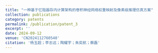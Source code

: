 ```yaml
---
title: "一种基于忆阻器存内计算架构的卷积神经网络权重映射及像素级推理仿真方案"
collection: publications
category: patents
permalink: /publication/patent_3
excerpt: ''
date: 2024-09-12
venue: 'CN2024112760540'
citation: '杨玉超；李志远；陶耀宇；朱奕航；蔡磊'
---
```


